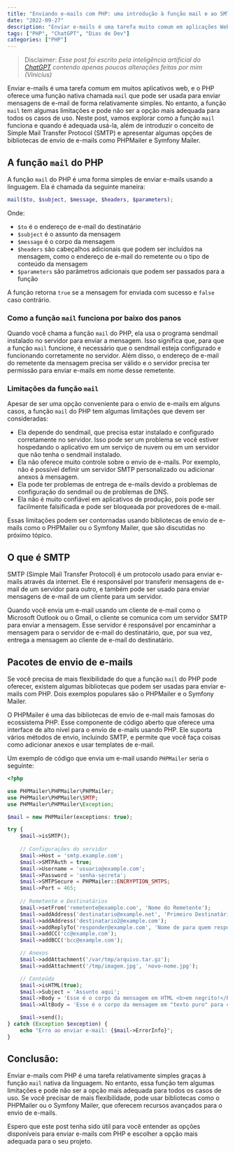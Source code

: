 ```yaml
---
title: "Enviando e-mails com PHP: uma introdução à função mail e ao SMTP"
date: "2022-09-27"
description: "Enviar e-mails é uma tarefa muito comum em aplicações Web, e o PHP fornece maneiras muito simples de atingirmos esse objetivo. Nesse post, vamos explorar como enviar um e-mail com PHP indo desde o uso da função `mail` até o uso de componentes externos como PHPMailer"
tags: ["PHP", "ChatGPT", "Dias de Dev"]
categories: ["PHP"]
---
```


> Disclaimer: *Esse post foi escrito pela inteligência artificial do [ChatGPT](https://chat.openai.com/chat) contendo apenas poucas alterações feitas por mim (Vinicius)*

Enviar e-mails é uma tarefa comum em muitos aplicativos web, e o PHP oferece uma função nativa chamada `mail` que pode ser usada para enviar mensagens de e-mail de forma relativamente simples. No entanto, a função `mail` tem algumas limitações e pode não ser a opção mais adequada para todos os casos de uso. Neste post, vamos explorar como a função `mail` funciona e quando é adequada usá-la, além de introduzir o conceito de Simple Mail Transfer Protocol (SMTP) e apresentar algumas opções de bibliotecas de envio de e-mails como PHPMailer e Symfony Mailer.

## A função `mail` do PHP

A função `mail` do PHP é uma forma simples de enviar e-mails usando a linguagem. Ela é chamada da seguinte maneira:

```php
mail($to, $subject, $message, $headers, $parameters);
```

Onde:

- `$to` é o endereço de e-mail do destinatário
- `$subject` é o assunto da mensagem
- `$message` é o corpo da mensagem
- `$headers` são cabeçalhos adicionais que podem ser incluídos na mensagem, como o endereço de e-mail do remetente ou o tipo de conteúdo da mensagem
- `$parameters` são parâmetros adicionais que podem ser passados para a função

A função retorna `true` se a mensagem for enviada com sucesso e `false` caso contrário.

### Como a função `mail` funciona por baixo dos panos

Quando você chama a função `mail` do PHP, ela usa o programa sendmail instalado no servidor para enviar a mensagem. Isso significa que, para que a função `mail` funcione, é necessário que o sendmail esteja configurado e funcionando corretamente no servidor. Além disso, o endereço de e-mail do remetente da mensagem precisa ser válido e o servidor precisa ter permissão para enviar e-mails em nome desse remetente.

### Limitações da função `mail`

Apesar de ser uma opção conveniente para o envio de e-mails em alguns casos, a função `mail` do PHP tem algumas limitações que devem ser consideradas:

- Ela depende do sendmail, que precisa estar instalado e configurado corretamente no servidor. Isso pode ser um problema se você estiver hospedando o aplicativo em um serviço de nuvem ou em um servidor que não tenha o sendmail instalado.
- Ela não oferece muito controle sobre o envio de e-mails. Por exemplo, não é possível definir um servidor SMTP personalizado ou adicionar anexos à mensagem.
- Ela pode ter problemas de entrega de e-mails devido a problemas de configuração do sendmail ou de problemas de DNS.
- Ela não é muito confiável em aplicativos de produção, pois pode ser facilmente falsificada e pode ser bloqueada por provedores de e-mail.

Essas limitações podem ser contornadas usando bibliotecas de envio de e-mails como o PHPMailer ou o Symfony Mailer, que são discutidas no próximo tópico.

## O que é SMTP

SMTP (Simple Mail Transfer Protocol) é um protocolo usado para enviar e-mails através da internet. Ele é responsável por transferir mensagens de e-mail de um servidor para outro, e também pode ser usado para enviar mensagens de e-mail de um cliente para um servidor.

Quando você envia um e-mail usando um cliente de e-mail como o Microsoft Outlook ou o Gmail, o cliente se comunica com um servidor SMTP para enviar a mensagem. Esse servidor é responsável por encaminhar a mensagem para o servidor de e-mail do destinatário, que, por sua vez, entrega a mensagem ao cliente de e-mail do destinatário.

## Pacotes de envio de e-mails

Se você precisa de mais flexibilidade do que a função `mail` do PHP pode oferecer, existem algumas bibliotecas que podem ser usadas para enviar e-mails com PHP. Dois exemplos populares são o PHPMailer e o Symfony Mailer.

O PHPMailer é uma das bibliotecas de envio de e-mail mais famosas do ecossistema PHP. Esse componente de código aberto que oferece uma interface de alto nível para o envio de e-mails usando PHP. Ele suporta vários métodos de envio, incluindo SMTP, e permite que você faça coisas como adicionar anexos e usar templates de e-mail.

Um exemplo de código que envia um e-mail usando `PHPMailer` seria o seguinte:

```php
<?php

use PHPMailer\PHPMailer\PHPMailer;
use PHPMailer\PHPMailer\SMTP;
use PHPMailer\PHPMailer\Exception;

$mail = new PHPMailer(exceptions: true);

try {
    $mail->isSMTP();
    
    // Configurações do servidor
    $mail->Host = 'smtp.example.com';
    $mail->SMTPAuth = true;
    $mail->Username = 'usuario@example.com';
    $mail->Password = 'senha-secreta';
    $mail->SMTPSecure = PHPMailer::ENCRYPTION_SMTPS;
    $mail->Port = 465;
    
    // Remetente e Destinatários
    $mail->setFrom('remetente@example.com', 'Nome do Remetente');
    $mail->addAddress('destinatario@example.net', 'Primeiro Destinatário');
    $mail->addAddress('destinatario2@example.com');
    $mail->addReplyTo('responder@example.com', 'Nome de para quem responder');
    $mail->addCC('cc@example.com');
    $mail->addBCC('bcc@example.com');

    // Anexos
    $mail->addAttachment('/var/tmp/arquivo.tar.gz');
    $mail->addAttachment('/tmp/imagem.jpg', 'novo-nome.jpg');

    // Conteúdo
    $mail->isHTML(true);
    $mail->Subject = 'Assunto aqui';
    $mail->Body = 'Esse é o corpo da mensagem em HTML <b>em negrito!</b>';
    $mail->AltBody = 'Esse é o corpo da mensagem em "texto puro" para clientes que não suportam HTML';

    $mail->send();
} catch (Exception $exception) {
    echo "Erro ao enviar e-mail: {$mail->ErrorInfo}";
}
```

## Conclusão:

Enviar e-mails com PHP é uma tarefa relativamente simples graças à função `mail` nativa da linguagem. No entanto, essa função tem algumas limitações e pode não ser a opção mais adequada para todos os casos de uso. Se você precisar de mais flexibilidade, pode usar bibliotecas como o PHPMailer ou o Symfony Mailer, que oferecem recursos avançados para o envio de e-mails.

Espero que este post tenha sido útil para você entender as opções disponíveis para enviar e-mails com PHP e escolher a opção mais adequada para o seu projeto.
